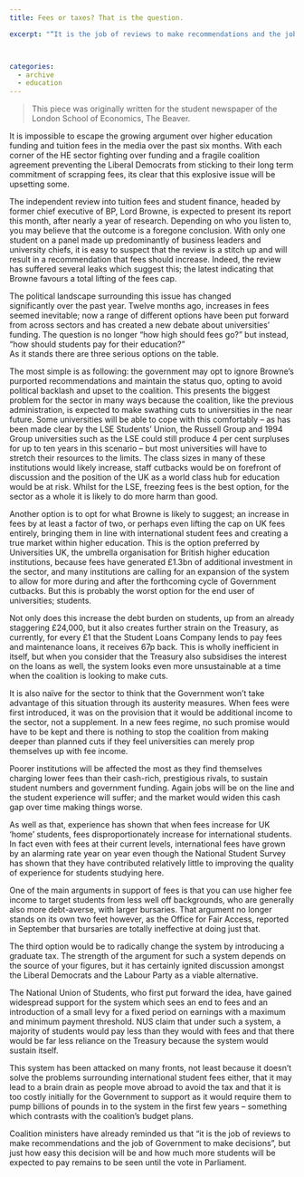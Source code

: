 ```yaml
---
title: Fees or taxes? That is the question.

excerpt: "“It is the job of reviews to make recommendations and the job of Government to make decisions.”"



categories:
  - archive
  - education
---
```


> This piece was originally written for the student newspaper of the London School of Economics, The Beaver.

It is impossible to escape the growing argument over higher education funding and tuition fees in the media over the past six months. With each corner of the HE sector fighting over funding and a fragile coalition agreement preventing the Liberal Democrats from sticking to their long term commitment of scrapping fees, its clear that this explosive issue will be upsetting some.

The independent review into tuition fees and student finance, headed by former chief executive of BP, Lord Browne, is expected to present its report this month, after nearly a year of research. Depending on who you listen to, you may believe that the outcome is a foregone conclusion. With only one student on a panel made up predominantly of business leaders and university chiefs, it is easy to suspect that the review is a stitch up and will result in a recommendation that fees should increase. Indeed, the review has suffered several leaks which suggest this; the latest indicating that Browne favours a total lifting of the fees cap.

The political landscape surrounding this issue has changed significantly over the past year. Twelve months ago, increases in fees seemed inevitable; now a range of different options have been put forward from across sectors and has created a new debate about universities’ funding. The question is no longer “how high should fees go?” but instead, “how should students pay for their education?”  
As it stands there are three serious options on the table.

The most simple is as following: the government may opt to ignore Browne’s purported recommendations and maintain the status quo, opting to avoid political backlash and upset to the coalition. This presents the biggest problem for the sector in many ways because the coalition, like the previous administration, is expected to make swathing cuts to universities in the near future. Some universities will be able to cope with this comfortably – as has been made clear by the LSE Students’ Union, the Russell Group and 1994 Group universities such as the LSE could still produce 4 per cent surpluses for up to ten years in this scenario – but most universities will have to stretch their resources to the limits. The class sizes in many of these institutions would likely increase, staff cutbacks would be on forefront of discussion and the position of the UK as a world class hub for education would be at risk. Whilst for the LSE, freezing fees is the best option, for the sector as a whole it is likely to do more harm than good.

Another option is to opt for what Browne is likely to suggest; an increase in fees by at least a factor of two, or perhaps even lifting the cap on UK fees entirely, bringing them in line with international student fees and creating a true market within higher education. This is the option preferred by Universities UK, the umbrella organisation for British higher education institutions, because fees have generated £1.3bn of additional investment in the sector, and many institutions are calling for an expansion of the system to allow for more during and after the forthcoming cycle of Government cutbacks. But this is probably the worst option for the end user of universities; students.

Not only does this increase the debt burden on students, up from an already staggering £24,000, but it also creates further strain on the Treasury, as currently, for every £1 that the Student Loans Company lends to pay fees and maintenance loans, it receives 67p back. This is wholly inefficient in itself, but when you consider that the Treasury also subsidises the interest on the loans as well, the system looks even more unsustainable at a time when the coalition is looking to make cuts.

It is also naïve for the sector to think that the Government won’t take advantage of this situation through its austerity measures. When fees were first introduced, it was on the provision that it would be additional income to the sector, not a supplement. In a new fees regime, no such promise would have to be kept and there is nothing to stop the coalition from making deeper than planned cuts if they feel universities can merely prop themselves up with fee income.

Poorer institutions will be affected the most as they find themselves charging lower fees than their cash-rich, prestigious rivals, to sustain student numbers and government funding. Again jobs will be on the line and the student experience will suffer; and the market would widen this cash gap over time making things worse.

As well as that, experience has shown that when fees increase for UK ‘home’ students, fees disproportionately increase for international students. In fact even with fees at their current levels, international fees have grown by an alarming rate year on year even though the National Student Survey has shown that they have contributed relatively little to improving the quality of experience for students studying here.

One of the main arguments in support of fees is that you can use higher fee income to target students from less well off backgrounds, who are generally also more debt-averse, with larger bursaries. That argument no longer stands on its own two feet however, as the Office for Fair Access, reported in September that bursaries are totally ineffective at doing just that.

The third option would be to radically change the system by introducing a graduate tax. The strength of the argument for such a system depends on the source of your figures, but it has certainly ignited discussion amongst the Liberal Democrats and the Labour Party as a viable alternative.

The National Union of Students, who first put forward the idea, have gained widespread support for the system which sees an end to fees and an introduction of a small levy for a fixed period on earnings with a maximum and minimum payment threshold. NUS claim that under such a system, a majority of students would pay less than they would with fees and that there would be far less reliance on the Treasury because the system would sustain itself.

This system has been attacked on many fronts, not least because it doesn’t solve the problems surrounding international student fees either, that it may lead to a brain drain as people move abroad to avoid the tax and that it is too costly initially for the Government to support as it would require them to pump billions of pounds in to the system in the first few years – something which contrasts with the coalition’s budget plans.

Coalition ministers have already reminded us that “it is the job of reviews to make recommendations and the job of Government to make decisions”, but just how easy this decision will be and how much more students will be expected to pay remains to be seen until the vote in Parliament.